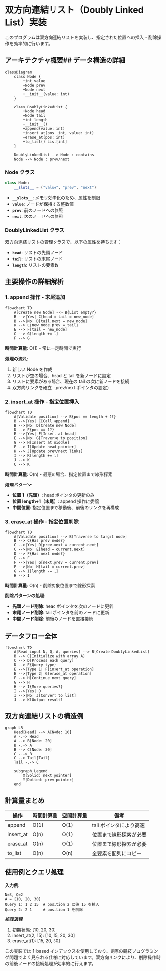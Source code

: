 # 双方向連結リスト（Doubly Linked List）実装

このプログラムは双方向連結リストを実装し、指定された位置への挿入・削除操作を効率的に行います。

## アーキテクチャ概要## データ構造の詳細

```mermaid
classDiagram
    class Node {
        +int value
        +Node prev
        +Node next
        +__init__(value: int)
    }

    class DoublyLinkedList {
        +Node head
        +Node tail
        +int length
        +__init__()
        +append(value: int)
        +insert_at(pos: int, value: int)
        +erase_at(pos: int)
        +to_list() List[int]
    }

    DoublyLinkedList --> Node : contains
    Node --> Node : prev/next
```

### Node クラス

```python
class Node:
    __slots__ = ("value", "prev", "next")
```

- **`__slots__`**: メモリ効率化のため、属性を制限
- **`value`**: ノードが保持する整数値
- **`prev`**: 前のノードへの参照
- **`next`**: 次のノードへの参照

### DoublyLinkedList クラス

双方向連結リストの管理クラスで、以下の属性を持ちます：

- **`head`**: リストの先頭ノード
- **`tail`**: リストの末尾ノード
- **`length`**: リストの要素数

## 主要操作の詳細解析

### 1. append 操作 - 末尾追加

```mermaid
flowchart TD
    A[Create new Node] --> B{List empty?}
    B -->|Yes| C[head = tail = new_node]
    B -->|No| D[tail.next = new_node]
    D --> E[new_node.prev = tail]
    E --> F[tail = new_node]
    C --> G[length += 1]
    F --> G
```

**時間計算量**: O(1) - 常に一定時間で実行

**処理の流れ**:

1. 新しい Node を作成
2. リストが空の場合、head と tail を新ノードに設定
3. リストに要素がある場合、現在の tail の次に新ノードを接続
4. 双方向リンクを確立（prev/next ポインタの設定）

### 2. insert_at 操作 - 指定位置挿入

```mermaid
flowchart TD
    A[Validate position] --> B{pos == length + 1?}
    B -->|Yes| C[Call append]
    B -->|No| D[Create new Node]
    D --> E{pos == 1?}
    E -->|Yes| F[Insert at head]
    E -->|No| G[Traverse to position]
    G --> H[Insert at middle]
    F --> I[Update head pointer]
    H --> J[Update prev/next links]
    I --> K[length += 1]
    J --> K
    C --> K
```

**時間計算量**: O(n) - 最悪の場合、指定位置まで線形探索

**処理パターン**:

- **位置 1（先頭）**: head ポインタの更新のみ
- **位置 length+1（末尾）**: append 操作に委譲
- **中間位置**: 指定位置まで移動後、前後のリンクを再構成

### 3. erase_at 操作 - 指定位置削除

```mermaid
flowchart TD
    A[Validate position] --> B[Traverse to target node]
    B --> C{Has prev node?}
    C -->|Yes| D[prev.next = current.next]
    C -->|No| E[head = current.next]
    D --> F{Has next node?}
    E --> F
    F -->|Yes| G[next.prev = current.prev]
    F -->|No| H[tail = current.prev]
    G --> I[length -= 1]
    H --> I
```

**時間計算量**: O(n) - 削除対象位置まで線形探索

**削除パターンの処理**:

- **先頭ノード削除**: head ポインタを次のノードに更新
- **末尾ノード削除**: tail ポインタを前のノードに更新
- **中間ノード削除**: 前後のノードを直接接続

## データフロー全体

```mermaid
flowchart TD
    A[Read input N, Q, A, queries] --> B[Create DoublyLinkedList]
    B --> C[Initialize with array A]
    C --> D[Process each query]
    D --> E{Query type}
    E -->|Type 1| F[insert_at operation]
    E -->|Type 2| G[erase_at operation]
    F --> H[Continue next query]
    G --> H
    H --> I{More queries?}
    I -->|Yes| D
    I -->|No| J[Convert to list]
    J --> K[Output result]
```

## 双方向連結リストの構造例

```mermaid
graph LR
    Head[Head] --> A[Node: 10]
    A -.-> Head
    A --> B[Node: 20]
    B -.-> A
    B --> C[Node: 30]
    C -.-> B
    C --> Tail[Tail]
    Tail -.-> C

    subgraph Legend
        X[Solid: next pointer]
        Y[Dotted: prev pointer]
    end
```

## 計算量まとめ

| 操作      | 時間計算量 | 空間計算量 | 備考                    |
| --------- | ---------- | ---------- | ----------------------- |
| append    | O(1)       | O(1)       | tail ポインタにより高速 |
| insert_at | O(n)       | O(1)       | 位置まで線形探索が必要  |
| erase_at  | O(n)       | O(1)       | 位置まで線形探索が必要  |
| to_list   | O(n)       | O(n)       | 全要素を配列にコピー    |

## 使用例とクエリ処理

**入力例**:

```text
N=3, Q=2
A = [10, 20, 30]
Query 1: 1 2 15  # position 2 に値 15 を挿入
Query 2: 2 1     # position 1 を削除
```

**_処理過程_**

1. 初期状態: [10, 20, 30]
2. insert_at(2, 15): [10, 15, 20, 30]
3. erase_at(1): [15, 20, 30]

この実装では 1-based インデックスを使用しており、実際の競技プログラミング問題でよく見られる仕様に対応しています。双方向リンクにより、削除操作時の前後ノードの接続処理が効率的に行えます。
